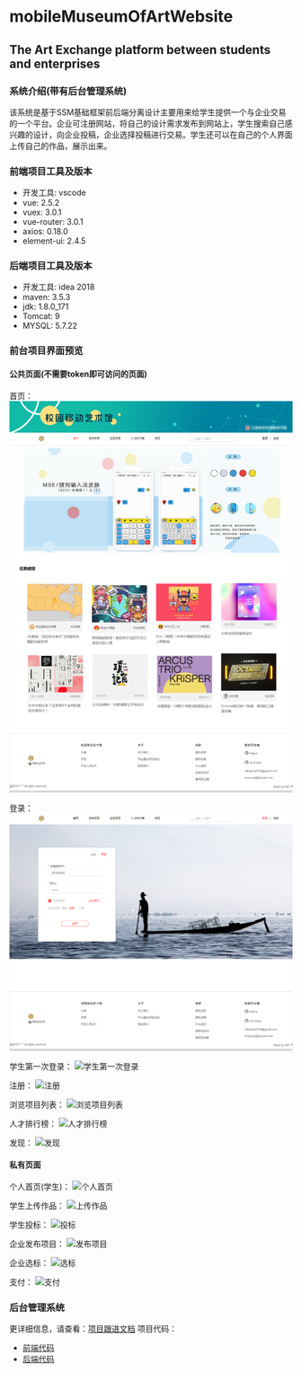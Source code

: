 # mobileMuseumOfArtWebsite

The Art Exchange platform between students and enterprises  
---

### 系统介绍(带有后台管理系统)

该系统是基于SSM基础框架前后端分离设计主要用来给学生提供一个与企业交易的一个平台。企业可注册网站，将自己的设计需求发布到网站上，学生搜索自己感兴趣的设计，向企业投稿，企业选择投稿进行交易。学生还可以在自己的个人界面上传自己的作品，展示出来。

### 前端项目工具及版本  
* 开发工具: vscode
* vue: 2.5.2
* vuex: 3.0.1
* vue-router: 3.0.1
* axios: 0.18.0
* element-ui: 2.4.5

### 后端项目工具及版本
* 开发工具: idea 2018
* maven: 3.5.3
* jdk: 1.8.0_171
* Tomcat: 9
* MYSQL: 5.7.22

### 前台项目界面预览

#### 公共页面(不需要token即可访问的页面)
首页：
![首页](/picture/首页.png)

登录：
![登录](/picture/登录.png)

学生第一次登录：
![学生第一次登录]()

注册：
![注册]()

浏览项目列表：
![浏览项目列表]()

人才排行榜：
![人才排行榜]()

发现：
![发现]()

#### 私有页面

个人首页(学生)：
![个人首页]()

学生上传作品：
![上传作品]()

学生投标：
![投标]()

企业发布项目：
![发布项目]()

企业选标：
![选标]()

支付：
![支付]()

### 后台管理系统




更详细信息，请查看：[项目跟进文档](/项目跟进文档.md)
项目代码：
* [前端代码]()
* [后端代码]()
